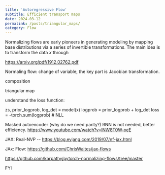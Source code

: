 ```yaml
---
title: 'Autoregressive Flow'
subtitle: Efficient transport maps
date: 2024-03-12
permalink: /posts/triangular_maps/
category: Flow
---
```


Normalizing flows are early pioneers in generating modeling by mapping base distributions via a series of invertible transformations. The main idea is to transform the data $x$ through 


https://arxiv.org/pdf/1912.02762.pdf


Normaling flow: change of variable, the key part is Jacobian transformation.


composition

triangular map

understand the loss function:

zs, prior_logprob, log_det = model(x)
logprob = prior_logprob + log_det
loss = -torch.sum(logprob) # NLL

Masked autoencoder (why do we need parity?) RNN is not needed, better efficiency. https://www.youtube.com/watch?v=lNW8T0W-xeE




JAX: Real-NVP --  https://blog.evjang.com/2019/07/nf-jax.html

JAx: Flow: https://github.com/ChrisWaites/jax-flows

https://github.com/karpathy/pytorch-normalizing-flows/tree/master

FYI
